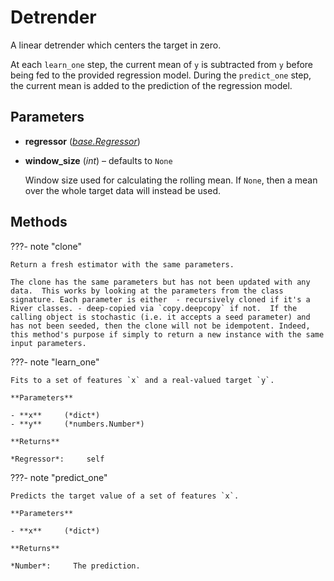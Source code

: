 # Detrender

A linear detrender which centers the target in zero.

At each `learn_one` step, the current mean of `y` is subtracted from `y` before being fed to the provided regression model. During the `predict_one` step, the current mean is added to the prediction of the regression model.

## Parameters

- **regressor** (*[base.Regressor](../../base/Regressor)*)

- **window_size** (*int*) – defaults to `None`

    Window size used for calculating the rolling mean. If `None`, then a mean over the whole target data will instead be used.




## Methods

???- note "clone"

    Return a fresh estimator with the same parameters.

    The clone has the same parameters but has not been updated with any data.  This works by looking at the parameters from the class signature. Each parameter is either  - recursively cloned if it's a River classes. - deep-copied via `copy.deepcopy` if not.  If the calling object is stochastic (i.e. it accepts a seed parameter) and has not been seeded, then the clone will not be idempotent. Indeed, this method's purpose if simply to return a new instance with the same input parameters.

    
???- note "learn_one"

    Fits to a set of features `x` and a real-valued target `y`.

    **Parameters**

    - **x**     (*dict*)    
    - **y**     (*numbers.Number*)    
    
    **Returns**

    *Regressor*:     self
    
???- note "predict_one"

    Predicts the target value of a set of features `x`.

    **Parameters**

    - **x**     (*dict*)    
    
    **Returns**

    *Number*:     The prediction.
    
